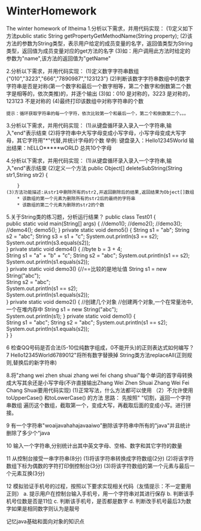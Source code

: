 # WinterHomework
The winter homework of Itheima 
1.分析以下需求，并用代码实现：
	(1)定义如下方法public static String getPropertyGetMethodName(String property);
	(2)该方法的参数为String类型，表示用户给定的成员变量的名字，返回值类型为String类型，返回值为成员变量对应的get方法的名字
	(3)如：用户调用此方法时给定的参数为"name",该方法的返回值为"getName"
	
2.分析以下需求，并用代码实现：
	(1)定义数字字符串数组{"010","3223","666","7890987","123123"}
	(2)判断该数字字符串数组中的数字字符串是否是对称(第一个数字和最后一个数字相等，第二个数字和倒数第二个数字是相等的，依次类推)的，并逐个输出
	(3)如：010 是对称的，3223 是对称的，123123 不是对称的
	(4)最终打印该数组中对称字符串的个数
	
	提示：循环获取字符串的每一个字符，依次比较第一个和最后一个，第二个和倒数第二个。。。
	
3.分析以下需求，并用代码实现：
	(1)从键盘循环录入录入一个字符串,输入"end"表示结束
	(2)将字符串中大写字母变成小写字母，小写字母变成大写字母，其它字符用"*"代替,并统计字母的个数
		举例:
			键盘录入：Hello12345World
			输出结果：hELLO*****wORLD
					  总共10个字母
					  
4.分析以下需求，并用代码实现：
	(1)从键盘循环录入录入一个字符串,输入"end"表示结束
	(2)定义一个方法
		public Object[] deleteSubString(String str1,String str2) {
	
		}
	(3)方法功能描述:从str1中删除所有的str2,并返回删除后的结果,返回结果为Object[]数组
		* 该数组的第一个元素为删除所有的str2后的最终的字符串
		* 该数组的第二个元素为删除的str2的个数		

5.关于String类的练习题，分析运行结果？
	public class Test01 {	
		public static void main(String[] args) {
			//demo1();
			//demo2();
			//demo3();
			//demo4();
			  demo5();
		}
		private static void demo5() {
			String s1 = "ab";
			String s2 = "abc";
			String s3 = s1 + "c";
			System.out.println(s3 == s2);
			System.out.println(s3.equals(s2)); 	
		}
		private static void demo4() {
			//byte b = 3 + 4;						
			String s1 = "a" + "b" + "c";
			String s2 = "abc";
			System.out.println(s1 == s2); 			
			System.out.println(s1.equals(s2)); 		
		}
		private static void demo3() {//==比较的是地址值
			String s1 = new String("abc");				
			String s2 = "abc";					
			System.out.println(s1 == s2); 			
			System.out.println(s1.equals(s2)); 		
		}
		private static void demo2() {
			//创建几个对象
			//创建两个对象,一个在常量池中,一个在堆内存中
			String s1 = new String("abc");		
			System.out.println(s1);
		}
		private static void demo1() {				
			String s1 = "abc";
			String s2 = "abc";
			System.out.println(s1 == s2); 			
			System.out.println(s1.equals(s2)); 		
		}
	}
	
6 检查QQ号码是否合法(5-10位纯数字组成，0不能开头)的正则表达式如何编写？
7  Hello12345World6789012"将所有数字替换掉
   String类方法replaceAll(正则规则,替换后的新字符串)


8.将"zhang wei zhen shuai zhang wei fei chang shuai"每个单词的首字母转换成大写其余还是小写字母(不许直接输出Zhang Wei Zhen Shuai Zhang Wei Fei Chang Shuai要用代码实现)
(1)正常写法，什么方法都可以使用
（2）不允许使用toUpperCase() 和toLowerCase() 的方法
思路：
	先按照" "切割，返回一个字符串数组
	遍历这个数组，截取第一个，变成大写，再截取后面的变成小写。进行拼接。
	

9 有一个字符串"woaijavahahajavaaiwo"删除该字符串中所有的"java"并且统计删除了多少个“java


10 输入一个字符串,分别统计出其中英文字母、空格、数字和其它字符的数量



11 从控制台接受一串字符串(8分)
	(1)将该字符串转换成字符数组(2分)
	(2)将该字符数组下标为偶数的字符打印倒控制台(3分)
	(3)将该字符数组的第一个元素与最后一个元素互换(3分)


12 模拟验证手机号的过程，按照以下要求实现相关代码（友情提示：不一定要用正则）
	a.	提示用户在控制台输入手机号，用一个字符串对其进行保存
	b.	判断该手机号位数是否是11位
	c.	判断该手机号，是否都是数字
	d.	判断改手机号最后3为数字如果是相同数字则认为是靓号


记忆java基础和面向对象的知识点
